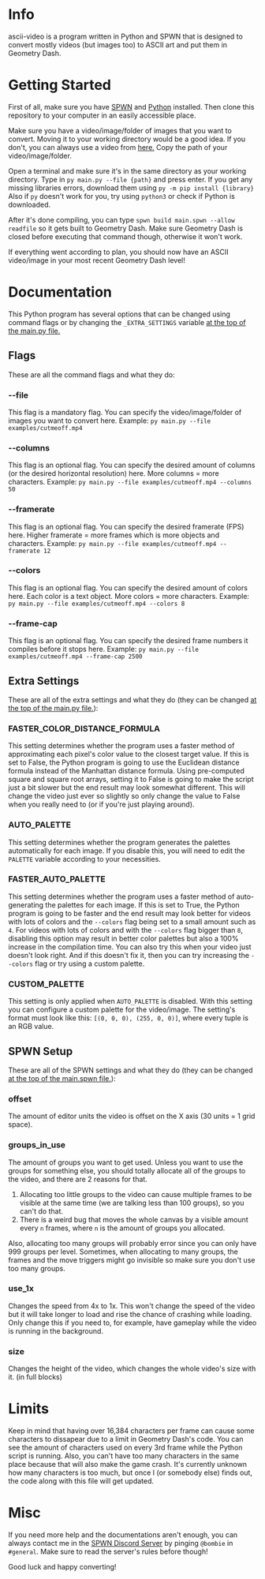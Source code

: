 # Info

ascii-video is a program written in Python and SPWN that is designed to convert mostly videos (but images too) to ASCII art and put them in Geometry Dash. 

# Getting Started

First of all, make sure you have [SPWN](https://github.com/Spu7Nix/SPWN-language) and [Python](https://python.org) installed.
Then clone this repository to your computer in an easily accessible place.

Make sure you have a video/image/folder of images that you want to convert. Moving it to your working directory would be a good idea. 
If you don't, you can always use a video from [here.](./examples/)
Copy the path of your video/image/folder.

Open a terminal and make sure it's in the same directory as your working directory.
Type in `py main.py --file {path}` and press enter.
If you get any missing libraries errors, download them using `py -m pip install {library}`
Also if `py` doesn't work for you, try using `python3` or check if Python is downloaded.

After it's done compiling, you can type `spwn build main.spwn --allow readfile` so it gets built to Geometry Dash.
Make sure Geometry Dash is closed before executing that command though, otherwise it won't work.

If everything went according to plan, you should now have an ASCII video/image in your most recent Geometry Dash level!

# Documentation

This Python program has several options that can be changed using command flags or by changing the `_EXTRA_SETTINGS` variable [at the top of the main.py file.](./main.py#L1)

## Flags

These are all the command flags and what they do:

### --file

This flag is a mandatory flag. You can specify the video/image/folder of images you want to convert here.
Example: `py main.py --file examples/cutmeoff.mp4`

### --columns

This flag is an optional flag. You can specify the desired amount of columns (or the desired horizontal resolution) here. More columns = more characters.
Example: `py main.py --file examples/cutmeoff.mp4 --columns 50`

### --framerate

This flag is an optional flag. You can specify the desired framerate (FPS) here. Higher framerate = more frames which is more objects and characters.
Example: `py main.py --file examples/cutmeoff.mp4 --framerate 12`

### --colors

This flag is an optional flag. You can specify the desired amount of colors here. Each color is a text object. More colors = more characters.
Example: `py main.py --file examples/cutmeoff.mp4 --colors 8`

### --frame-cap

This flag is an optional flag. You can specify the desired frame numbers it compiles before it stops here.
Example: `py main.py --file examples/cutmeoff.mp4 --frame-cap 2500`

## Extra Settings

These are all of the extra settings and what they do (they can be changed [at the top of the main.py file.](./main.py#L1)):

### FASTER_COLOR_DISTANCE_FORMULA

This setting determines whether the program uses a faster method of approximating each pixel's color value to the closest target value. If this is set to False, the Python program is going to use the Euclidean distance formula instead of the Manhattan distance formula. Using pre-computed square and square root arrays, setting it to False is going to make the script just a bit slower but the end result may look somewhat different.
This will change the video just ever so slightly so only change the value to False when you really need to (or if you're just playing around).

### AUTO_PALETTE

This setting determines whether the program generates the palettes automatically for each image. If you disable this, you will need to edit the `PALETTE` variable according to your necessities.

### FASTER_AUTO_PALETTE

This setting determines whether the program uses a faster method of auto-generating the palettes for each image. If this is set to True, the Python program is going to be faster and the end result may look better for videos with lots of colors and the `--colors` flag being set to a small amount such as `4`.
For videos with lots of colors and with the `--colors` flag bigger than `8`, disabling this option may result in better color palettes but also a 100% increase in the compilation time.
You can also try this when your video just doesn't look right. And if this doesn't fix it, then you can try increasing the `--colors` flag or try using a custom palette.

### CUSTOM_PALETTE

This setting is only applied when `AUTO_PALETTE` is disabled. With this setting you can configure a custom palette for the video/image. The setting's format must look like this: `[(0, 0, 0), (255, 0, 0)]`, where every tuple is an RGB value.

## SPWN Setup

These are all of the SPWN settings and what they do (they can be changed [at the top of the main.spwn file.](./main.spwn#L3)):

### offset

The amount of editor units the video is offset on the X axis (30 units = 1 grid space).

### groups_in_use

The amount of groups you want to get used. Unless you want to use the groups for something else, you should totally allocate all of the groups to the video, and there are 2 reasons for that.

1. Allocating too little groups to the video can cause multiple frames to be visible at the same time (we are talking less than 100 groups), so you can't do that.
2. There is a weird bug that moves the whole canvas by a visible amount every `n` frames, where `n` is the amount of groups you allocated.

Also, allocating too many groups will probably error since you can only have 999 groups per level.
Sometimes, when allocating to many groups, the frames and the move triggers might go invisible so make sure you don't use too many groups.

### use_1x

Changes the speed from 4x to 1x. This won't change the speed of the video but it will take longer to load and rise the chance of crashing while loading. Only change this if you need to, for example, have gameplay while the video is running in the background.

### size

Changes the height of the video, which changes the whole video's size with it. (in full blocks)

# Limits

Keep in mind that having over 16,384 characters per frame can cause some characters to dissapear due to a limit in Geometry Dash's code. You can see the amount of characters used on every 3rd frame while the Python script is running.
Also, you can't have too many characters in the same place because that will also make the game crash. It's currently unknown how many characters is too much, but once I (or somebody else) finds out, the code along with this file will get updated.

# Misc

If you need more help and the documentations aren't enough, you can always contact me in the [SPWN Discord Server](https://discord.gg/VBFhYemtsZ) by pinging `@bombie` in `#general`. 
Make sure to read the server's rules before though!

Good luck and happy converting!
